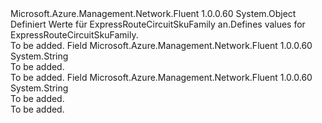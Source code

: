 <Type Name="ExpressRouteCircuitSkuFamily" FullName="Microsoft.Azure.Management.Network.Fluent.Models.ExpressRouteCircuitSkuFamily">
  <TypeSignature Language="C#" Value="public static class ExpressRouteCircuitSkuFamily" />
  <TypeSignature Language="ILAsm" Value=".class public auto ansi abstract sealed beforefieldinit ExpressRouteCircuitSkuFamily extends System.Object" />
  <TypeSignature Language="DocId" Value="T:Microsoft.Azure.Management.Network.Fluent.Models.ExpressRouteCircuitSkuFamily" />
  <TypeSignature Language="VB.NET" Value="Public Class ExpressRouteCircuitSkuFamily" />
  <TypeSignature Language="F#" Value="type ExpressRouteCircuitSkuFamily = class" />
  <AssemblyInfo>
    <AssemblyName>Microsoft.Azure.Management.Network.Fluent</AssemblyName>
    <AssemblyVersion>1.0.0.60</AssemblyVersion>
  </AssemblyInfo>
  <Base>
    <BaseTypeName>System.Object</BaseTypeName>
  </Base>
  <Interfaces />
  <Docs>
    <summary>
            <span data-ttu-id="3758f-101">Definiert Werte für ExpressRouteCircuitSkuFamily an.</span><span class="sxs-lookup"><span data-stu-id="3758f-101">Defines values for ExpressRouteCircuitSkuFamily.</span></span>
            </summary>
    <remarks>To be added.</remarks>
  </Docs>
  <Members>
    <Member MemberName="MeteredData">
      <MemberSignature Language="C#" Value="public const string MeteredData;" />
      <MemberSignature Language="ILAsm" Value=".field public static literal string MeteredData" />
      <MemberSignature Language="DocId" Value="F:Microsoft.Azure.Management.Network.Fluent.Models.ExpressRouteCircuitSkuFamily.MeteredData" />
      <MemberSignature Language="VB.NET" Value="Public Const MeteredData As String " />
      <MemberSignature Language="F#" Value="val mutable MeteredData : string" Usage="Microsoft.Azure.Management.Network.Fluent.Models.ExpressRouteCircuitSkuFamily.MeteredData" />
      <MemberType>Field</MemberType>
      <AssemblyInfo>
        <AssemblyName>Microsoft.Azure.Management.Network.Fluent</AssemblyName>
        <AssemblyVersion>1.0.0.60</AssemblyVersion>
      </AssemblyInfo>
      <ReturnValue>
        <ReturnType>System.String</ReturnType>
      </ReturnValue>
      <Docs>
        <summary>To be added.</summary>
        <remarks>To be added.</remarks>
      </Docs>
    </Member>
    <Member MemberName="UnlimitedData">
      <MemberSignature Language="C#" Value="public const string UnlimitedData;" />
      <MemberSignature Language="ILAsm" Value=".field public static literal string UnlimitedData" />
      <MemberSignature Language="DocId" Value="F:Microsoft.Azure.Management.Network.Fluent.Models.ExpressRouteCircuitSkuFamily.UnlimitedData" />
      <MemberSignature Language="VB.NET" Value="Public Const UnlimitedData As String " />
      <MemberSignature Language="F#" Value="val mutable UnlimitedData : string" Usage="Microsoft.Azure.Management.Network.Fluent.Models.ExpressRouteCircuitSkuFamily.UnlimitedData" />
      <MemberType>Field</MemberType>
      <AssemblyInfo>
        <AssemblyName>Microsoft.Azure.Management.Network.Fluent</AssemblyName>
        <AssemblyVersion>1.0.0.60</AssemblyVersion>
      </AssemblyInfo>
      <ReturnValue>
        <ReturnType>System.String</ReturnType>
      </ReturnValue>
      <Docs>
        <summary>To be added.</summary>
        <remarks>To be added.</remarks>
      </Docs>
    </Member>
  </Members>
</Type>